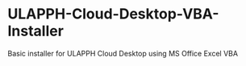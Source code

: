 # ULAPPH-Cloud-Desktop-VBA-Installer
Basic installer for ULAPPH Cloud Desktop using MS Office Excel VBA
